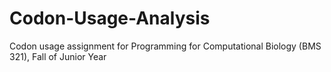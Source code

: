 # Codon-Usage-Analysis
Codon usage assignment for Programming for Computational Biology (BMS 321), Fall of Junior Year
